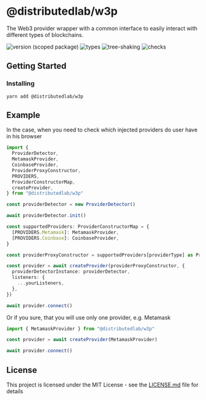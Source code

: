 # @distributedlab/w3p

The Web3 provider wrapper with a common interface to easily interact with different types of blockchains.

![version (scoped package)](https://badgen.net/npm/v/@distributedlab/w3p)
![types](https://badgen.net/npm/types/@distributedlab/w3p)
![tree-shaking](https://badgen.net/bundlephobia/tree-shaking/@distributedlab/w3p)
![checks](https://badgen.net/github/checks/distributed-lab/web-kit/main)

## Getting Started

### Installing

```
yarn add @distributedlab/w3p
```

## Example

In the case, when you need to check which injected providers do user have in his browser

```ts
import {
  ProviderDetector,
  MetamaskProvider,
  CoinbaseProvider,
  ProviderProxyConstructor,
  PROVIDERS,
  ProviderConstructorMap,
  createProvider,
} from "@distributedlab/w3p"

const providerDetector = new ProviderDetector()

await providerDetector.init()

const supportedProviders: ProviderConstructorMap = {
  [PROVIDERS.Metamask]: MetamaskProvider,
  [PROVIDERS.Coinbase]: CoinbaseProvider,
}

const providerProxyConstructor = supportedProviders[providerType] as ProviderProxyConstructor

const provider = await createProvider(providerProxyConstructor, {
  providerDetectorInstance: providerDetector,
  listeners: {
    ...yourListeners,
  },
})

await provider.connect()
```

Or if you sure, that you will use only one provider, e.g. Metamask

```ts
import { MetamaskProvider } from "@distributedlab/w3p"

const provider = await createProvider(MetamaskProvider)

await provider.connect()
```

## License

This project is licensed under the MIT License - see the [LICENSE.md](../../LICENSE) file for details
